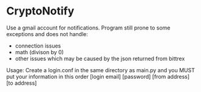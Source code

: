 # CryptoNotify

Use a gmail account for notifications. Program still prone to some exceptions and does not handle:
- connection issues
- math (divison by 0)
- other issues which may be caused by the json returned from bittrex

Usage:
Create a login.conf in the same directory as main.py and you MUST put your information in this order
[login email]
[password]
[from address]
[to address]
